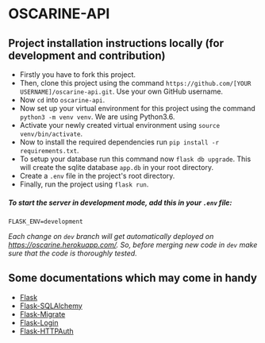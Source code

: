 # OSCARINE-API

## Project installation instructions locally (for development and contribution)

* Firstly you have to fork this project.
* Then, clone this project using the command ```https://github.com/[YOUR USERNAME]/oscarine-api.git```. Use your own GitHub username.
* Now ```cd``` into ```oscarine-api```.
* Now set up your virtual environment for this project using the command ```python3 -m venv venv```. We are using Python3.6.
* Activate your newly created virtual environment using ```source venv/bin/activate```.
* Now to install the required dependencies run ```pip install -r requirements.txt```.
* To setup your database run this command now ```flask db upgrade```. This will create the sqlite database ```app.db``` in your root directory.
* Create a ```.env``` file in the project's root directory.
* Finally, run the project using ```flask run```.

##### To start the server in development mode, add this in your `.env` file:
```text
FLASK_ENV=development
```

*Each change on `dev` branch will get automatically deployed on https://oscarine.herokuapp.com/. So, before merging new code in `dev` make sure
 that the code is thoroughly tested.*

## Some documentations which may come in handy

* [Flask](https://flask.palletsprojects.com/en/1.1.x/)
* [Flask-SQLAlchemy](https://flask-sqlalchemy.palletsprojects.com/en/2.x/)
* [Flask-Migrate](https://flask-migrate.readthedocs.io/en/latest/)
* [Flask-Login](https://flask-login.readthedocs.io/en/latest/)
* [Flask-HTTPAuth](https://flask-httpauth.readthedocs.io/en/latest/)